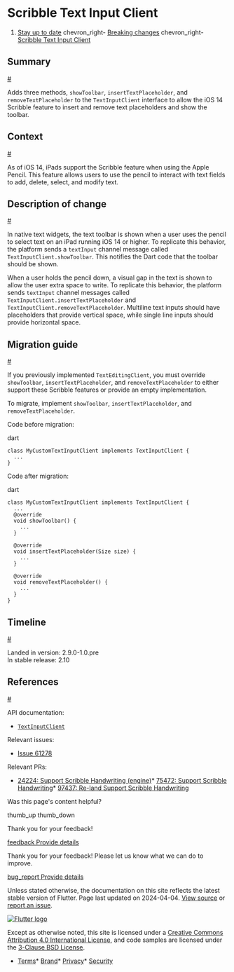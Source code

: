 Scribble Text Input Client
==========================

1. [Stay up to date](/release) chevron\_right- [Breaking changes](/release/breaking-changes) chevron\_right- [Scribble Text Input Client](/release/breaking-changes/scribble-text-input-client)

Summary
-------

[#](#summary)

Adds three methods, `showToolbar`, `insertTextPlaceholder`, and `removeTextPlaceholder` to the `TextInputClient` interface to allow the iOS 14 Scribble feature to insert and remove text placeholders and show the toolbar.

Context
-------

[#](#context)

As of iOS 14, iPads support the Scribble feature when using the Apple Pencil. This feature allows users to use the pencil to interact with text fields to add, delete, select, and modify text.

Description of change
---------------------

[#](#description-of-change)

In native text widgets, the text toolbar is shown when a user uses the pencil to select text on an iPad running iOS 14 or higher. To replicate this behavior, the platform sends a `textInput` channel message called `TextInputClient.showToolbar`. This notifies the Dart code that the toolbar should be shown.

When a user holds the pencil down, a visual gap in the text is shown to allow the user extra space to write. To replicate this behavior, the platform sends `textInput` channel messages called `TextInputClient.insertTextPlaceholder` and `TextInputClient.removeTextPlaceholder`. Multiline text inputs should have placeholders that provide vertical space, while single line inputs should provide horizontal space.

Migration guide
---------------

[#](#migration-guide)

If you previously implemented `TextEditingClient`, you must override `showToolbar`, `insertTextPlaceholder`, and `removeTextPlaceholder` to either support these Scribble features or provide an empty implementation.

To migrate, implement `showToolbar`, `insertTextPlaceholder`, and `removeTextPlaceholder`.

Code before migration:

dart

```
class MyCustomTextInputClient implements TextInputClient {
  ...
}
```

Code after migration:

dart

```
class MyCustomTextInputClient implements TextInputClient {
  ...
  @override
  void showToolbar() {
    ...
  }
  
  @override
  void insertTextPlaceholder(Size size) {
    ...
  }
  
  @override
  void removeTextPlaceholder() {
    ...
  }
}
```

Timeline
--------

[#](#timeline)

Landed in version: 2.9.0-1.0.pre  
 In stable release: 2.10

References
----------

[#](#references)

API documentation:

* [`TextInputClient`](https://api.flutter.dev/flutter/services/TextInputClient-class.html)

Relevant issues:

* [Issue 61278](https://github.com/flutter/flutter/issues/61278)

Relevant PRs:

* [24224: Support Scribble Handwriting (engine)](https://github.com/flutter/engine/pull/24224)* [75472: Support Scribble Handwriting](https://github.com/flutter/flutter/pull/75472)* [97437: Re-land Support Scribble Handwriting](https://github.com/flutter/flutter/pull/97437)

Was this page's content helpful?

thumb\_up thumb\_down

Thank you for your feedback!

 [feedback Provide details](https://github.com/flutter/website/issues/new?template=1_page_issue.yml&&page-url=https://docs.flutter.dev/release/breaking-changes/scribble-text-input-client/&page-source=https://github.com/flutter/website/tree/main/src/content/release/breaking-changes/scribble-text-input-client.md)

Thank you for your feedback! Please let us know what we can do to improve.

 [bug\_report Provide details](https://github.com/flutter/website/issues/new?template=1_page_issue.yml&&page-url=https://docs.flutter.dev/release/breaking-changes/scribble-text-input-client/&page-source=https://github.com/flutter/website/tree/main/src/content/release/breaking-changes/scribble-text-input-client.md)

Unless stated otherwise, the documentation on this site reflects the latest stable version of Flutter. Page last updated on 2024-04-04. [View source](https://github.com/flutter/website/tree/main/src/content/release/breaking-changes/scribble-text-input-client.md) or [report an issue](https://github.com/flutter/website/issues/new?template=1_page_issue.yml&&page-url=https://docs.flutter.dev/release/breaking-changes/scribble-text-input-client/&page-source=https://github.com/flutter/website/tree/main/src/content/release/breaking-changes/scribble-text-input-client.md "Report an issue with this page").

[![Flutter logo](/assets/images/branding/flutter/logo+text/horizontal/white.svg)](https://flutter.dev)

Except as otherwise noted, this site is licensed under a [Creative Commons Attribution 4.0 International License](https://creativecommons.org/licenses/by/4.0/), and code samples are licensed under the [3-Clause BSD License](https://opensource.org/licenses/BSD-3-Clause).

* [Terms](/tos "Terms of use")* [Brand](/brand "Brand usage guidelines")* [Privacy](https://policies.google.com/privacy "Privacy policy")* [Security](/security "Security philosophy and practices")

   
